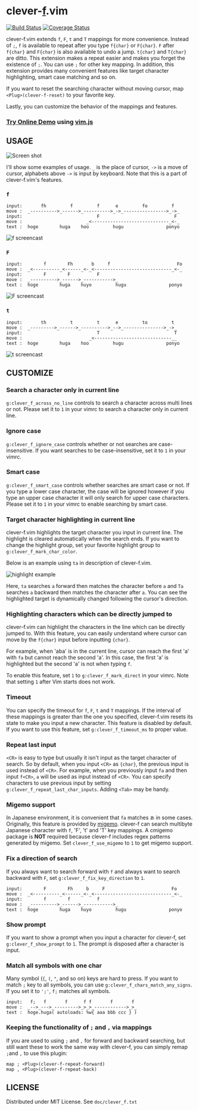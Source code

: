 clever-[f][].vim
================
[![Build Status][]][CI]
[![Coverage Status][]][Codecov]

clever-f.vim extends `f`, `F`, `t` and `T` mappings for more convenience. Instead of `;`, `f` is available
to repeat after you type `f{char}` or `F{char}`. `F` after `f{char}` and `F{char}` is also available
to undo a jump. `t{char}` and `T{char}` are ditto. This extension makes a repeat easier and makes you
forget the existence of `;`. You can use `;` for other key mapping. In addition, this extension provides
many convenient features like target character highlighting, smart case matching and so on. 

If you want to reset the searching character without moving cursor, map `<Plug>(clever-f-reset)` to your
favorite key.

Lastly, you can customize the behavior of the mappings and features.

### [Try Online Demo][] using [vim.js][]


## USAGE

![Screen shot](https://raw.githubusercontent.com/rhysd/ss/master/clever-f.vim/cleverf_main.gif)

I'll show some examples of usage. `_` is the place of cursor, `->` is a move of cursor, alphabets above
`->` is input by keyboard. Note that this is a part of clever-f.vim's features.

### __`f`__

    input:       fh         f         f      e         fo         f
    move :  _---------->_------>_---------->_->_---------------->_->_
    input:                            F                            F
    move :                        _<-----------------------------_<-_
    text :  hoge        huga    hoo         hugu                ponyo

![f screencast](https://raw.githubusercontent.com/rhysd/ss/master/clever-f.vim/cleverf_1.gif)


### __`F`__

    input:        f        Fh       b     f                         Fo
    move :  _<----------_<------_<-_<-----------------------------_<-_
    input:        F        F          F
    move :  _---------->_------>_----------->_
    text :  hoge        huga    huyo         hugu                ponyo

![F screencast](https://raw.githubusercontent.com/rhysd/ss/master/clever-f.vim/cleverf_2.gif)


### __`t`__

    input:       th         t         t      e         to         t
    move :  _--------->_------>_---------->_-->_--------------->_->_
    input:                            T                            T
    move :                         _<-----------------------------__
    text :  hoge        huga    hoo         hugu                ponyo

![t screencast](https://raw.githubusercontent.com/rhysd/ss/master/clever-f.vim/cleverf_3.gif)


## CUSTOMIZE

### Search a character only in current line

`g:clever_f_across_no_line` controls to search a character across multi lines or not. Please set it
to `1` in your vimrc to search a character only in current line.

### Ignore case

`g:clever_f_ignore_case` controls whether or not searches are case-insensitive. If you want searches
to be case-insensitive, set it to `1` in your vimrc.

### Smart case

`g:clever_f_smart_case` controls whether searches are smart case or not. If you type a lower case character,
the case will be ignored however if you type an upper case character it will only search for upper case characters.
Please set it to `1` in your vimrc to enable searching by smart case.

### Target character highlighting in current line

clever-f.vim highlights the target character you input in current line. The highlight is cleared
automatically when the search ends. If you want to change the highlight group, set your favorite highlight
group to `g:clever_f_mark_char_color`.

Below is an example using `ta` in description of clever-f.vim.

![highlight example](https://raw.githubusercontent.com/rhysd/ss/master/clever-f.vim/cleverf_4.gif)

Here, `ta` searches `a` forward then matches the character before `a` and `Ta` searches `a` backward
then matches the character after `a`. You can see the highlighted target is dynamically changed following
the cursor's direction.

### Highlighting characters which can be directly jumped to

clever-f.vim can highlight the characters in the line which can be directly jumped to. With this feature, you
can easily understand where cursor can move by the `f{char}` input before inputting `{char}`.

For example, when 'aba' is in the current line, cursor can reach the first 'a' with `fa` but cannot reach the second 'a'.
In this case, the first 'a' is highlighted but the second 'a' is not when typing `f`.

To enable this feature, set `1` to `g:clever_f_mark_direct`  in your vimrc. Note that setting `1` after Vim
starts does not work.

### Timeout

You can specify the timeout for `f`, `F`, `t` and `T` mappings. If the interval of these mappings
is greater than the one you specified, clever-f.vim resets its state to make you input a new character.
This feature is disabled by default. If you want to use this feature, set `g:clever_f_timeout_ms`
to proper value.

### Repeat last input

`<CR>` is easy to type but usually it isn't input as the target character of search. So by default,
when you input `<CR>` as `{char}`, the previous input is used instead of `<CR>`. For example, when
you previously input `fa` and then input `f<CR>`, `a` will be used as input instead of `<CR>`.
You can specify characters to use previous input by setting `g:clever_f_repeat_last_char_inputs`.
Adding `<Tab>` may be handy.

### Migemo support

In Japanese environment, it is convenient that `fa` matches `あ` in some cases. Originally, this
feature is provided by [migemo](http://0xcc.net/migemo/). clever-f can search multibyte Japanese
character with `f`, 'F', 't' and 'T' key mappings. A cmigemo package is **NOT** required because clever-f
includes regex patterns generated by migemo. Set `clever_f_use_migemo` to `1` to get migemo support.

### Fix a direction of search

If you always want to search forward with `f` and always want to search backward with `F`,
set `g:clever_f_fix_key_direction` to `1`.

    input:        F        Fh     b     F                         Fo
    move :  _<----------_<------_<-_<-----------------------------_<-_
    input:        f        f          f
    move :  _---------->_------>_----------->_
    text :  hoge        huga    huyo         hugu                ponyo

### Show prompt

If you want to show a prompt when you input a character for clever-f, set `g:clever_f_show_prompt`
to `1`. The prompt is disposed after a character is input.

### Match all symbols with one char

Many symbol (`{`, `(`, `"`, and so on) keys are hard to press. If you want to match `;` key to all symbols,
you can use `g:clever_f_chars_match_any_signs`. If you set it to `';'`, `f;` matches all symbols.

    input:   f;   f       f      f f       f       f
    move :  _-->_--->_--------->_>_>_------------>_>_
    text :  hoge.huga( autoloads: %w{ aaa bbb ccc } )

### Keeping the functionality of `;` and `,` via mappings

If you are used to using `;` and `,` for forward and backward searching, but still want these to work
the same way with clever-f, you can simply remap `;`and `,` to use this plugin:

```
map ; <Plug>(clever-f-repeat-forward)
map , <Plug>(clever-f-repeat-back)
```

## LICENSE

Distributed under MIT License. See `doc/clever_f.txt`


[f]: https://github.com/vim/vim/blob/0d76683e094c6cac2e879601aff3acf1163cbe0b/runtime/doc/motion.txt#L254-L262
[Build Status]: https://github.com/rhysd/clever-f.vim/workflows/CI/badge.svg?branch=master&event=push
[CI]: https://github.com/rhysd/clever-f.vim/actions?query=workflow%3ACI+branch%3Amaster
[Coverage Status]: https://codecov.io/gh/rhysd/clever-f.vim/branch/master/graph/badge.svg
[Codecov]: https://codecov.io/gh/rhysd/clever-f.vim
[Try Online Demo]: http://rhysd.github.io/clever-f.vim/
[vim.js]: https://github.com/coolwanglu/vim.js/
